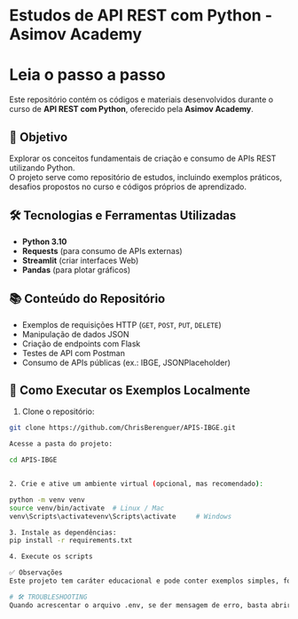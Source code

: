 # Estudos de API REST com Python - Asimov Academy
# Leia o passo a passo

Este repositório contém os códigos e materiais desenvolvidos durante o curso de **API REST com Python**, oferecido pela **Asimov Academy**.

## 🎯 Objetivo

Explorar os conceitos fundamentais de criação e consumo de APIs REST utilizando Python.  
O projeto serve como repositório de estudos, incluindo exemplos práticos, desafios propostos no curso e códigos próprios de aprendizado.

## 🛠️ Tecnologias e Ferramentas Utilizadas

- **Python 3.10**
- **Requests** (para consumo de APIs externas)
- **Streamlit** (criar interfaces Web)
- **Pandas** (para plotar gráficos)

## 📚 Conteúdo do Repositório

- Exemplos de requisições HTTP (`GET`, `POST`, `PUT`, `DELETE`)
- Manipulação de dados JSON
- Criação de endpoints com Flask
- Testes de API com Postman
- Consumo de APIs públicas (ex.: IBGE, JSONPlaceholder)

## 🚀 Como Executar os Exemplos Localmente

1. Clone o repositório:

```bash
git clone https://github.com/ChrisBerenguer/APIS-IBGE.git

Acesse a pasta do projeto:

cd APIS-IBGE


2. Crie e ative um ambiente virtual (opcional, mas recomendado):

python -m venv venv
source venv/bin/activate  # Linux / Mac
venv\Scripts\activatevenv\Scripts\activate     # Windows

3. Instale as dependências:
pip install -r requirements.txt

4. Execute os scripts

✅ Observações
Este projeto tem caráter educacional e pode conter exemplos simples, focados apenas no entendimento de conceitos de API REST.

# 🛠️ TROUBLESHOOTING 
Quando acrescentar o arquivo .env, se der mensagem de erro, basta abrir no bloco de notas, colar a chave do token e salvar

